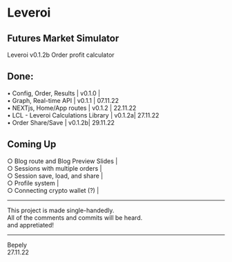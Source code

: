 # Leveroi  
## Futures Market Simulator  
Leveroi v0.1.2b
Order profit calculator  
  
## Done: 
• Config, Order, Results                | v0.1.0 |  
• Graph, Real-time API                  | v0.1.1 | 07.11.22  
• NEXTjs, Home/App routes               | v0.1.2 | 22.11.22  
• LCL - Leveroi Calculations Library    | v0.1.2a| 27.11.22  
• Order Share/Save                      | v0.1.2b| 29.11.22  
  
  
## Coming Up 
○ Blog route and Blog Preview Slides    |  
○ Sessions with multiple orders         |  
○ Session save, load, and share         |   
○ Profile system                        |  
○ Connecting crypto wallet (?)          |  
  
____________________________________________  
This project is made single-handedly.  
All of the comments and commits will be heard.  
and appretiated!  
____________________________________________  
   
Bepely  
27.11.22  


